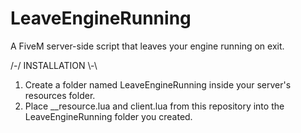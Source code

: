 # LeaveEngineRunning
A FiveM server-side script that leaves your engine running on exit.

/-/ INSTALLATION \\-\
1. Create a folder named LeaveEngineRunning inside your server's resources folder.
2. Place __resource.lua and client.lua from this repository into the LeaveEngineRunning folder you created.
